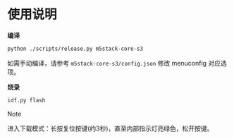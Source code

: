 # 使用说明 


**编译**

```bash
python ./scripts/release.py m5stack-core-s3
```

如需手动编译，请参考 `m5stack-core-s3/config.json` 修改 menuconfig 对应选项。

**烧录**

```bash
idf.py flash
```

> [!NOTE]
> 进入下载模式：长按复位按键(约3秒)，直至内部指示灯亮绿色，松开按键。


 
